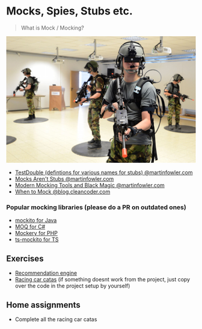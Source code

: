# Mocks, Spies, Stubs etc.

> What is Mock / Mocking?

![VR Soldiers](./vr-soldiers.jpg)

- [TestDouble (defintions for various names for stubs) @martinfowler.com](https://martinfowler.com/bliki/TestDouble.html)
- [Mocks Aren't Stubs @martinfowler.com](https://martinfowler.com/articles/mocksArentStubs.html)
- [Modern Mocking Tools and Black Magic @martinfowler.com](https://martinfowler.com/articles/modernMockingTools.html)
- [When to Mock @blog.cleancoder.com](https://blog.cleancoder.com/uncle-bob/2014/05/10/WhenToMock.html)

### Popular mocking libraries (please do a PR on outdated ones)

- [mockito for Java](https://site.mockito.org/)
- [MOQ for C#](https://docs.microsoft.com/en-us/shows/visual-studio-toolbox/unit-testing-moq-framework)
- [Mockery for PHP](https://github.com/mockery/mockery)
- [ts-mockito for TS](https://github.com/NagRock/ts-mockito)

## Exercises

- [Recommendation engine](./exercises/recommendation-engine)
- [Racing car catas](https://github.com/emilybache/Racing-Car-Katas) (if something doesnt work from the project, just copy over the code in the project setup by yourself)

## Home assignments

- Complete all the racing car catas
